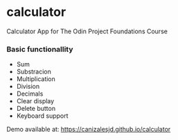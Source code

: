 # calculator

Calculator App for The Odin Project Foundations Course

### Basic functionallity

- Sum
- Substracion
- Multiplication
- Division
- Decimals
- Clear display
- Delete button
- Keyboard support

Demo available at: https://canizalesjd.github.io/calculator
